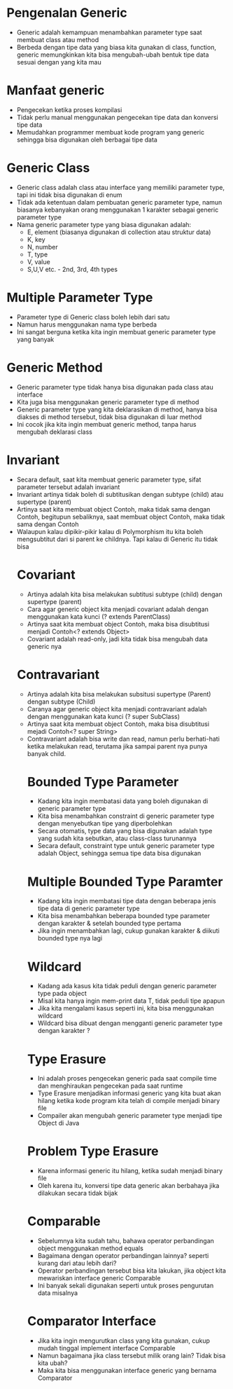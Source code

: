 # Pengenalan Generic

- Generic adalah kemampuan menambahkan parameter type saat membuat class atau method
- Berbeda dengan tipe data yang biasa kita gunakan di class, function, generic memungkinkan kita bisa mengubah-ubah
  bentuk tipe data sesuai dengan yang kita mau

# Manfaat generic

- Pengecekan ketika proses kompilasi
- Tidak perlu manual menggunakan pengecekan tipe data dan konversi tipe data
- Memudahkan programmer membuat kode program yang generic sehingga bisa digunakan oleh berbagai tipe data

# Generic Class

- Generic class adalah class atau interface yang memiliki parameter type, tapi ini tidak bisa digunakan di enum
- Tidak ada ketentuan dalam pembuatan generic parameter type, namun biasanya kebanyakan orang menggunakan 1 karakter
  sebagai generic parameter type
- Nama generic parameter type yang biasa digunakan adalah:
    - E, element (biasanya digunakan di collection atau struktur data)
    - K, key
    - N, number
    - T, type
    - V, value
    - S,U,V etc. - 2nd, 3rd, 4th types

# Multiple Parameter Type

- Parameter type di Generic class boleh lebih dari satu
- Namun harus menggunakan nama type berbeda
- Ini sangat berguna ketika kita ingin membuat generic parameter type yang banyak

# Generic Method

- Generic parameter type tidak hanya bisa digunakan pada class atau interface
- Kita juga bisa menggunakan generic parameter type di method
- Generic parameter type yang kita deklarasikan di method, hanya bisa diakses di method tersebut, tidak bisa digunakan
  di luar method
- Ini cocok jika kita ingin membuat generic method, tanpa harus mengubah deklarasi class

# Invariant

- Secara default, saat kita membuat generic parameter type, sifat parameter tersebut adalah invariant
- Invariant artinya tidak boleh di subtitusikan dengan subtype (child) atau supertype (parent)
- Artinya saat kita membuat object Contoh<String>, maka tidak sama dengan Contoh<Object>, begitupun sebaliknya, saat
  membuat object Contoh<Object>, maka tidak sama dengan Contoh<String>
- Walaupun kalau dipikir-pikir kalau di Polymorphism itu kita boleh mengsubtitut dari si parent ke childnya. Tapi kalau
  di Generic itu tidak bisa

# Covariant

- Artinya adalah kita bisa melakukan subtitusi subtype (child) dengan supertype (parent)
- Cara agar generic object kita menjadi covariant adalah dengan menggunakan kata kunci (? extends ParentClass)
- Artinya saat kita membuat object Contoh<String>, maka bisa disubtitusi menjadi Contoh<? extends Object>
- Covariant adalah read-only, jadi kita tidak bisa mengubah data generic nya

# Contravariant

- Artinya adalah kita bisa melakukan subsitusi supertype (Parent) dengan subtype (Child)
- Caranya agar generic object kita menjadi contravariant adalah dengan menggunakan kata kunci (? super SubClass)
- Artinya saat kita membuat object Contoh<Object>, maka bisa disubtitusi mejadi Contoh<? super String>
- Contravariant adalah bisa write dan read, namun perlu berhati-hati ketika melakukan read, terutama jika sampai parent
  nya punya banyak child.

# Bounded Type Parameter
- Kadang kita ingin membatasi data yang boleh digunakan di generic parameter type
- Kita bisa menambahkan constraint di generic parameter type dengan menyebutkan tipe yang diperbolehkan
- Secara otomatis, type data yang bisa digunakan adalah type yang sudah kita sebutkan, atau class-class turunannya
- Secara default, constraint type untuk generic parameter type adalah Object, sehingga semua tipe data bisa digunakan

# Multiple Bounded Type Paramter
- Kadang kita ingin membatasi tipe data dengan beberapa jenis tipe data di generic parameter type
- Kita bisa menambahkan beberapa bounded type parameter dengan karakter & setelah bounded type pertama
- Jika ingin menambahkan lagi, cukup gunakan karakter & diikuti bounded type nya lagi

# Wildcard
- Kadang ada kasus kita tidak peduli dengan generic parameter type pada object
- Misal kita hanya ingin mem-print data T, tidak peduli tipe apapun
- Jika kita mengalami kasus seperti ini, kita bisa menggunakan wildcard
- Wildcard bisa dibuat dengan mengganti generic parameter type dengan karakter ?

# Type Erasure
- Ini adalah proses pengecekan generic pada saat compile time dan menghiraukan pengecekan pada saat runtime
- Type Erasure menjadikan informasi generic yang kita buat akan hilang ketika kode program kita telah di compile menjadi binary file
- Compailer akan mengubah generic parameter type menjadi tipe Object di Java

# Problem Type Erasure
- Karena informasi generic itu hilang, ketika sudah menjadi binary file
- Oleh karena itu, konversi tipe data generic akan berbahaya jika dilakukan secara tidak bijak

# Comparable
- Sebelumnya kita sudah tahu, bahawa operator perbandingan object menggunakan method equals
- Bagaimana dengan operator perbandingan lainnya? seperti kurang dari atau lebih dari?
- Operator perbandingan tersebut bisa kita lakukan, jika object kita mewariskan interface generic Comparable
- Ini banyak sekali digunakan seperti untuk proses pengurutan data misalnya

# Comparator Interface
- Jika kita ingin mengurutkan class yang kita gunakan, cukup mudah tinggal implement interface Comparable
- Namun bagaimana jika class tersebut milik orang lain? Tidak bisa kita ubah?
- Maka kita bisa menggunakan interface generic yang bernama Comparator